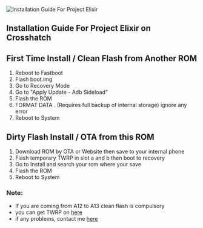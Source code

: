 ![Installation Guide For Project Elixir](https://i.imgur.com/3UmK6nS.png "Installation")

## Installation Guide For Project Elixir on Crosshatch

## First Time Install / Clean Flash from Another ROM

1. Reboot to Fastboot
2. Flash boot.img
3. Go to Recovery Mode
4. Go to "Apply Update - Adb Sideload"
5. Flash the ROM
6. FORMAT DATA . (Requires full backup of internal storage) ignore any error
7. Reboot to System

## Dirty Flash Install / OTA from this ROM
1. Download ROM by OTA or Website then save to your internal phone
2. Flash temporary TWRP in slot a and b then boot to recovery
3. Go to Install and search your rom where your save
4. Flash the ROM
5. Reboot to System

### Note: 
- If you are coming from A12 to A13 clean flash is compulsory
- you can get TWRP on [here](https://dl.twrp.me/crosshatch/twrp-3.7.0_12-0-crosshatch.img.html)
- if any problems, contact me [here](https://t.me/jrjmt)